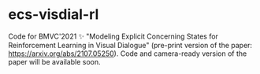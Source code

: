 # ecs-visdial-rl
Code for BMVC'2021 ✨ "Modeling Explicit Concerning States for Reinforcement Learning in Visual Dialogue" (pre-print version of the paper: https://arxiv.org/abs/2107.05250).
Code and camera-ready version of the paper will be available soon.
